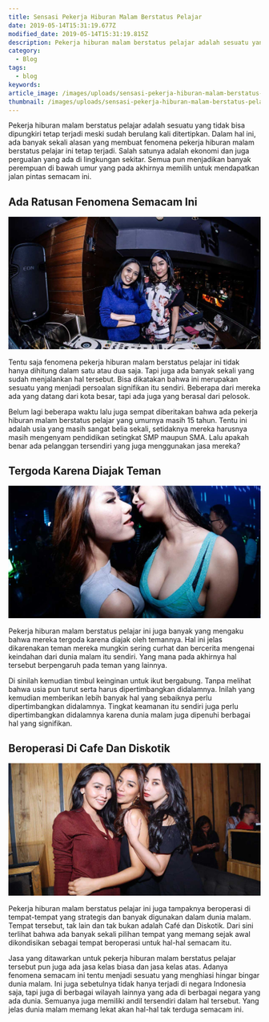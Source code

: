 ```yaml
---
title: Sensasi Pekerja Hiburan Malam Berstatus Pelajar
date: 2019-05-14T15:31:19.677Z
modified_date: 2019-05-14T15:31:19.815Z
description: Pekerja hiburan malam berstatus pelajar adalah sesuatu yang tidak bisa dipungkiri tetap terjadi meski sudah berulang kali ditertipkan.
category:
  - Blog
tags:
  - blog
keywords:
article_image: /images/uploads/sensasi-pekerja-hiburan-malam-berstatus-pelajar-3.jpg
thumbnail: /images/uploads/sensasi-pekerja-hiburan-malam-berstatus-pelajar-1-020.jpg
---
```

Pekerja hiburan malam berstatus pelajar adalah sesuatu yang tidak bisa dipungkiri tetap terjadi meski sudah berulang kali ditertipkan. Dalam hal ini, ada banyak sekali alasan yang membuat fenomena pekerja hiburan malam berstatus pelajar ini tetap terjadi. Salah satunya adalah ekonomi dan juga pergualan yang ada di lingkungan sekitar. Semua pun menjadikan banyak perempuan di bawah umur yang pada akhirnya memilih untuk mendapatkan jalan pintas semacam ini.



## Ada Ratusan Fenomena Semacam Ini

![Sensasi Pekerja Hiburan Malam Berstatus Pelajar](/images/uploads/sensasi-pekerja-hiburan-malam-berstatus-pelajar-3.jpg)

Tentu saja fenomena pekerja hiburan malam berstatus pelajar ini tidak hanya dihitung dalam satu atau dua saja. Tapi juga ada banyak sekali yang sudah menjalankan hal tersebut. Bisa dikatakan bahwa ini merupakan sesuatu yang menjadi persoalan signifikan itu sendiri. Beberapa dari mereka ada yang datang dari kota besar, tapi ada juga yang berasal dari pelosok.

Belum lagi beberapa waktu lalu juga sempat diberitakan bahwa ada pekerja hiburan malam berstatus pelajar yang umurnya masih 15 tahun. Tentu ini adalah usia yang masih sangat belia sekali, setidaknya mereka harusnya masih mengenyam pendidikan setingkat SMP maupun SMA. Lalu apakah benar ada pelanggan tersendiri yang juga menggunakan jasa mereka?



## Tergoda Karena Diajak Teman

![Sensasi Pekerja Hiburan Malam Berstatus Pelajar](/images/uploads/sensasi-pekerja-hiburan-malam-berstatus-pelajar-1.jpg)

Pekerja hiburan malam berstatus pelajar ini juga banyak yang mengaku bahwa mereka tergoda karena diajak oleh temannya. Hal ini jelas dikarenakan teman mereka mungkin sering curhat dan bercerita mengenai keindahan dari dunia malam itu sendiri. Yang mana pada akhirnya hal tersebut berpengaruh pada teman yang lainnya.

Di sinilah kemudian timbul keinginan untuk ikut bergabung. Tanpa melihat bahwa usia pun turut serta harus dipertimbangkan didalamnya. Inilah yang kemudian memberikan lebih banyak hal yang sebaiknya perlu dipertimbangkan didalamnya. Tingkat keamanan itu sendiri juga perlu dipertimbangkan didalamnya karena dunia malam juga dipenuhi berbagai hal yang signifikan.



## Beroperasi Di Cafe Dan Diskotik

![Sensasi Pekerja Hiburan Malam Berstatus Pelajar](/images/uploads/sensasi-pekerja-hiburan-malam-berstatus-pelajar-2.jpg)

Pekerja hiburan malam berstatus pelajar ini juga tampaknya beroperasi di tempat-tempat yang strategis dan banyak digunakan dalam dunia malam. Tempat tersebut, tak lain dan tak bukan adalah Café dan Diskotik. Dari sini terlihat bahwa ada banyak sekali pilihan tempat yang memang sejak awal dikondisikan sebagai tempat beroperasi untuk hal-hal semacam itu.

Jasa yang ditawarkan untuk pekerja hiburan malam berstatus pelajar tersebut pun juga ada jasa kelas biasa dan jasa kelas atas. Adanya fenomena semacam ini tentu menjadi sesuatu yang menghiasi hingar bingar dunia malam. Ini juga sebetulnya tidak hanya terjadi di negara Indonesia saja, tapi juga di berbagai wilayah lainnya yang ada di berbagai negara yang ada dunia. Semuanya juga memiliki andil tersendiri dalam hal tersebut. Yang jelas dunia malam memang lekat akan hal-hal tak terduga semacam ini.
